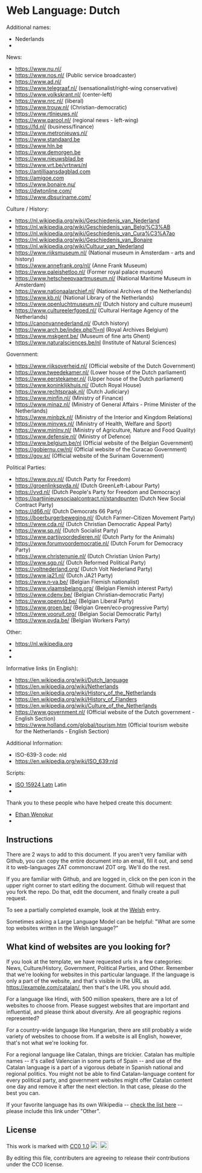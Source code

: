 # Web Language: Dutch

Additional names:
- Nederlands
- 

News:
- https://www.nu.nl/
- https://www.nos.nl/ (Public service broadcaster)
- https://www.ad.nl/
- https://www.telegraaf.nl/ (sensationalist/right-wing conservative)
- https://www.volkskrant.nl/ (center-left)
- https://www.nrc.nl/ (liberal)
- https://www.trouw.nl/ (Christian-democratic)
- https://www.rtlnieuws.nl/
- https://www.parool.nl/ (regional news - left-wing)
- https://fd.nl/ (business/finance)
- https://www.metronieuws.nl/
- https://www.standaard.be
- https://www.hln.be
- https://www.demorgen.be
- https://www.nieuwsblad.be
- https://www.vrt.be/vrtnws/nl
- https://antilliaansdagblad.com
- https://amigoe.com
- https://www.bonaire.nu/
- https://dwtonline.com/
- https://www.dbsuriname.com/


Culture / History:
- https://nl.wikipedia.org/wiki/Geschiedenis_van_Nederland
- https://nl.wikipedia.org/wiki/Geschiedenis_van_Belgi%C3%AB
- https://nl.wikipedia.org/wiki/Geschiedenis_van_Cura%C3%A7ao
- https://nl.wikipedia.org/wiki/Geschiedenis_van_Bonaire
- https://nl.wikipedia.org/wiki/Cultuur_van_Nederland
- https://www.rijksmuseum.nl/ (National museum in Amsterdam - arts and history)
- https://www.annefrank.org/nl/ (Anne Frank Museum)
- https://www.paleishetloo.nl/ (Former royal palace museum)
- https://www.hetscheepvaartmuseum.nl/ (National Maritime Museum in Amsterdam)
- https://www.nationaalarchief.nl/ (National Archives of the Netherlands)
- https://www.kb.nl/ (National Library of the Netherlands)
- https://www.openluchtmuseum.nl/ (Dutch history and culture museum)
- https://www.cultureelerfgoed.nl/ (Cultural Heritage Agency of the Netherlands)
- https://canonvannederland.nl/ (Dutch history)
- https://www.arch.be/index.php?l=nl (Royal Archives Belgium)
- https://www.mskgent.be/ (Museum of fine arts Ghent)
- https://www.naturalsciences.be/nl (Institute of Natural Sciences)
  
Government:
- https://www.rijksoverheid.nl/ (Official website of the Dutch Government)
- https://www.tweedekamer.nl/ (Lower house of the Dutch parliament)
- https://www.eerstekamer.nl/ (Upper house of the Dutch parliament)
- https://www.koninklijkhuis.nl/ (Dutch Royal House)
- https://www.rechtspraak.nl/ (Dutch Judiciary)
- https://www.minfin.nl/ (Ministry of Finance)
- https://www.minaz.nl/ (Ministry of General Affairs - Prime Minister of the Netherlands)
- https://www.minbzk.nl/ (Ministry of the Interior and Kingdom Relations)
- https://www.minvws.nl/ (Ministry of Health, Welfare and Sport)
- https://www.minlnv.nl/ (Ministry of Agriculture, Nature and Food Quality)
- https://www.defensie.nl/ (Ministry of Defence)
- https://www.belgium.be/nl (Official website of the Belgian Government)
- https://gobiernu.cw/nl/ (Official website of the Curacao Government)
- https://gov.sr/ (Official website of the Surinam Government)
  
  


Political Parties:
- https://www.pvv.nl/ (Dutch Party for Freedom)
- https://groenlinkspvda.nl/ (Dutch GreenLeft-Labour Party)
- https://vvd.nl/ (Dutch People's Party for Freedom and Democracy)
- https://partijnieuwsociaalcontract.nl/standpunten (Dutch New Social Contract Party)
- https://d66.nl/ (Dutch Democrats 66 Party)
- https://boerburgerbeweging.nl/ (Dutch Farmer–Citizen Movement Party)
- https://www.cda.nl/ (Dutch Christian Democratic Appeal Party)
- https://www.sp.nl/ (Dutch Socialist Party)
- https://www.partijvoordedieren.nl/ (Dutch Party for the Animals)
- https://www.forumvoordemocratie.nl/ (Dutch Forum for Democracy Party)
- https://www.christenunie.nl/ (Dutch Christian Union Party)
- https://www.sgp.nl/ (Dutch Reformed Political Party)
- https://voltnederland.org/ (Dutch Volt Nederland Party)
- https://www.ja21.nl/ (Dutch JA21 Party)
- https://www.n‑va.be/ (Belgian Flemish nationalist)
- https://www.vlaamsbelang.org/ (Belgian Flemish interest Party)
- https://www.cdenv.be/ (Belgian Christian‑democratic Party)
- https://www.openvld.be/ (Belgian Liberal Party)
- https://www.groen.be/ (Belgian Green/eco‑progressive Party)
- https://www.vooruit.org/ (Belgian Social Democratic Party)
- https://www.pvda.be/ (Belgian Workers Party)

Other:
- https://nl.wikipedia.org
- 
- 

Informative links (in English):
- https://en.wikipedia.org/wiki/Dutch_language
- https://en.wikipedia.org/wiki/Netherlands
- https://en.wikipedia.org/wiki/History_of_the_Netherlands
- https://en.wikipedia.org/wiki/History_of_Flanders
- https://en.wikipedia.org/wiki/Culture_of_the_Netherlands
- https://www.government.nl/ (Official website of the Dutch government - English Section)
- https://www.holland.com/global/tourism.htm (Official tourism website for the Netherlands - English Section)

Additional Information:
- ISO-639-3 code: nld
- https://en.wikipedia.org/wiki/ISO_639:nld


Scripts:
- <a href="https://en.wikipedia.org/wiki/ISO_15924">ISO 15924 Latn</a> Latin
- 

Thank you to these people who have helped create this document:
- [Ethan Wenokur](https://github.com/e-Winnie)
- 

## Instructions

There are 2 ways to add to this document. If you aren't very familiar
with Github, you can copy the entire document into an email, fill it
out, and send it to web-languages ZAT commoncrawl ZOT org. We'll do the rest.

If you are familiar with Github, and are logged in, click on the pen
icon in the upper right corner to start editing the document.
Github will request that you fork the repo. Do that, edit the
document, and finally create a pull request.

To see a partially completed example, look at the
[Welsh](../living/welsh.md) entry.

Sometimes asking a Large Language Model can be helpful: "What are some
top websites written in the Welsh language?"

## What kind of websites are you looking for?

If you look at the template, we have requested urls in a few
categories: News, Culture/History, Government, Political Parties, and
Other. Remember that we're looking for websites in this particular
language. If the language is only a part of the website, and that's
visible in the URL as https://example.com/catalan/, then that's the
URL you should add.

For a language like Hindi, with 500 million speakers, there are a lot
of websites to choose from. Please suggest websites that are important
and influential, and please think about diversity. Are all geographic
regions represented?

For a country-wide language like Hungarian, there are still probably a
wide variety of websites to choose from. If a website is all English,
however, that's not what we're looking for.

For a regional language like Catalan, things are trickier. Catalan has
multiple names -- it's called Valencian in some parts of Spain -- and
use of the Catalan language is a part of a vigorous debate in Spanish
national and regional politics. You might not be able to find
Catalan-language content for every political party, and government
websites might offer Catalan content one day and remove it after
the next election. In that case, please do the best you can.

If your favorite language has its own Wikipedia -- [check the list here](https://en.wikipedia.org/wiki/List_of_Wikipedias) --
please include this link under "Other".

## License

<p xmlns:cc="http://creativecommons.org/ns#" >This work is marked with <a href="https://creativecommons.org/publicdomain/zero/1.0/?ref=chooser-v1" target="_blank" rel="license noopener noreferrer" style="display:inline-block;">CC0 1.0<img style="height:22px!important;margin-left:3px;vertical-align:text-bottom;" src="https://mirrors.creativecommons.org/presskit/icons/cc.svg?ref=chooser-v1" alt=""><img style="height:22px!important;margin-left:3px;vertical-align:text-bottom;" src="https://mirrors.creativecommons.org/presskit/icons/zero.svg?ref=chooser-v1" alt=""></a></p>

By editing this file, contributers are agreeing to release their contributions under the CC0 license.
